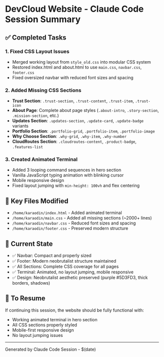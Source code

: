 # DevCloud Website - Claude Code Session Summary

## ✅ Completed Tasks

### 1. Fixed CSS Layout Issues
- Merged working layout from `style_old.css` into modular CSS system
- Restored index.html and about.html to use `main.css`, `navbar.css`, `footer.css`
- Fixed oversized navbar with reduced font sizes and spacing

### 2. Added Missing CSS Sections
- **Trust Section**: `.trust-section`, `.trust-content`, `.trust-item`, `.trust-icon`
- **About Page**: Complete about page styles (`.about-intro`, `.story-section`, `.mission-section`, etc.)
- **Updates Section**: `.updates-section`, `.update-card`, `.update-badge` variants
- **Portfolio Section**: `.portfolio-grid`, `.portfolio-item`, `.portfolio-image`
- **Why Choose Section**: `.why-grid`, `.why-item`, `.why-number`
- **CloudRoutes Section**: `.cloudroutes-content`, `.product-badge`, `.features-list`

### 3. Created Animated Terminal
- Added 3 looping command sequences in hero section
- Vanilla JavaScript typing animation with blinking cursor
- Mobile responsive design
- Fixed layout jumping with `min-height: 100vh` and flex centering

## 📁 Key Files Modified
- `/home/karaodin/index.html` - Added animated terminal
- `/home/karaodin/main.css` - Added all missing sections (~2000+ lines)
- `/home/karaodin/navbar.css` - Reduced font sizes and spacing
- `/home/karaodin/footer.css` - Preserved modern structure

## 🎯 Current State
- ✅ Navbar: Compact and properly sized
- ✅ Footer: Modern neobrutalist structure maintained
- ✅ All Sections: Complete CSS coverage for all pages
- ✅ Terminal: Animated, no layout jumping, mobile responsive
- ✅ Design: Neobrutalist aesthetic preserved (purple #5D3FD3, thick borders, shadows)

## 🔄 To Resume
If continuing this session, the website should be fully functional with:
- Working animated terminal in hero section
- All CSS sections properly styled
- Mobile-first responsive design
- No layout jumping issues

---
Generated by Claude Code Session - $(date)